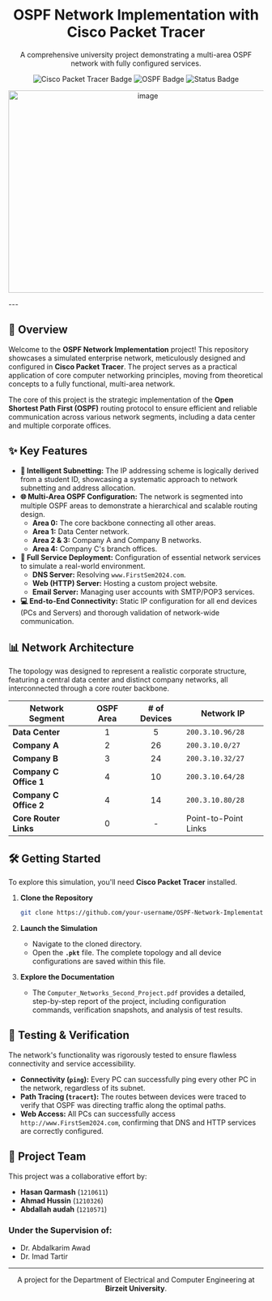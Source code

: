 
<h1 align="center">OSPF Network Implementation with Cisco Packet Tracer</h1>

<p align="center">
  A comprehensive university project demonstrating a multi-area OSPF network with fully configured services.
</p>

<p align="center">
  <img src="https://img.shields.io/badge/Tech-Cisco_Packet_Tracer-00AEFF?style=for-the-badge&logo=cisco" alt="Cisco Packet Tracer Badge"/>
  <img src="https://img.shields.io/badge/Protocol-OSPF-FF6600?style=for-the-badge" alt="OSPF Badge"/>
  <img src="https://img.shields.io/badge/Status-Completed-brightgreen?style=for-the-badge" alt="Status Badge"/>
</p>

<p align="center">
  <img width="535" height="399" alt="image" src="https://github.com/user-attachments/assets/2a394c8f-9d6a-47a2-bb47-e0558b32c8ee" />
</p>
---

## 🚀 Overview

Welcome to the **OSPF Network Implementation** project! This repository showcases a simulated enterprise network, meticulously designed and configured in **Cisco Packet Tracer**. The project serves as a practical application of core computer networking principles, moving from theoretical concepts to a fully functional, multi-area network.

The core of this project is the strategic implementation of the **Open Shortest Path First (OSPF)** routing protocol to ensure efficient and reliable communication across various network segments, including a data center and multiple corporate offices.

## ✨ Key Features

-   **🧠 Intelligent Subnetting:** The IP addressing scheme is logically derived from a student ID, showcasing a systematic approach to network subnetting and address allocation.
-   **🌐 Multi-Area OSPF Configuration:** The network is segmented into multiple OSPF areas to demonstrate a hierarchical and scalable routing design.
    -   **Area 0:** The core backbone connecting all other areas.
    -   **Area 1:** Data Center network.
    -   **Area 2 & 3:** Company A and Company B networks.
    -   **Area 4:** Company C's branch offices.
-   **🔧 Full Service Deployment:** Configuration of essential network services to simulate a real-world environment.
    -   **DNS Server:** Resolving `www.FirstSem2024.com`.
    -   **Web (HTTP) Server:** Hosting a custom project website.
    -   **Email Server:** Managing user accounts with SMTP/POP3 services.
-   **💻 End-to-End Connectivity:** Static IP configuration for all end devices (PCs and Servers) and thorough validation of network-wide communication.

## 📊 Network Architecture

The topology was designed to represent a realistic corporate structure, featuring a central data center and distinct company networks, all interconnected through a core router backbone.

| Network Segment       | OSPF Area | # of Devices | Network IP          |
| --------------------- | :-------: | :----------: | ------------------- |
| **Data Center**       |     1     |      5       | `200.3.10.96/28`    |
| **Company A**         |     2     |      26      | `200.3.10.0/27`     |
| **Company B**         |     3     |      24      | `200.3.10.32/27`    |
| **Company C Office 1**|     4     |      10      | `200.3.10.64/28`    |
| **Company C Office 2**|     4     |      14      | `200.3.10.80/28`    |
| **Core Router Links** |     0     |      -       | Point-to-Point Links|

## 🛠️ Getting Started

To explore this simulation, you'll need **Cisco Packet Tracer** installed.

1.  **Clone the Repository**
    ```bash
    git clone https://github.com/your-username/OSPF-Network-Implementation.git
    ```

2.  **Launch the Simulation**
    -   Navigate to the cloned directory.
    -   Open the **`.pkt`** file. The complete topology and all device configurations are saved within this file.

3.  **Explore the Documentation**
    -   The `Computer_Networks_Second_Project.pdf` provides a detailed, step-by-step report of the project, including configuration commands, verification snapshots, and analysis of test results.

## 🔬 Testing & Verification

The network's functionality was rigorously tested to ensure flawless connectivity and service accessibility.

*   **Connectivity (`ping`):** Every PC can successfully ping every other PC in the network, regardless of its subnet.
*   **Path Tracing (`tracert`):** The routes between devices were traced to verify that OSPF was directing traffic along the optimal paths.
*   **Web Access:** All PCs can successfully access `http://www.FirstSem2024.com`, confirming that DNS and HTTP services are correctly configured.


## 👥 Project Team

This project was a collaborative effort by:

-   **Hasan Qarmash** (`1210611`)
-   **Ahmad Hussin** (`1210326`)
-   **Abdallah audah** (`1210571`)

### Under the Supervision of:

-   Dr. Abdalkarim Awad
-   Dr. Imad Tartir

---

<p align="center">
  A project for the Department of Electrical and Computer Engineering at <strong>Birzeit University</strong>.
</p>
